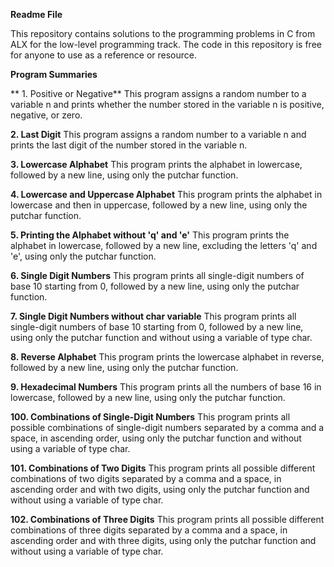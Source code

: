 **Readme File**

This repository contains solutions to the programming problems in C from ALX for the low-level programming track. The code in this repository is free for anyone to use as a reference or resource.

**Program Summaries**

** 1. Positive or Negative**
This program assigns a random number to a variable n and prints whether the number stored in the variable n is positive, negative, or zero.

**2. Last Digit**
This program assigns a random number to a variable n and prints the last digit of the number stored in the variable n.

**3. Lowercase Alphabet**
This program prints the alphabet in lowercase, followed by a new line, using only the putchar function.

**4. Lowercase and Uppercase Alphabet**
This program prints the alphabet in lowercase and then in uppercase, followed by a new line, using only the putchar function.

**5. Printing the Alphabet without 'q' and 'e'**
This program prints the alphabet in lowercase, followed by a new line, excluding the letters 'q' and 'e', using only the putchar function.

**6. Single Digit Numbers**
This program prints all single-digit numbers of base 10 starting from 0, followed by a new line, using only the putchar function.

**7. Single Digit Numbers without char variable**
This program prints all single-digit numbers of base 10 starting from 0, followed by a new line, using only the putchar function and without using a variable of type char.

**8. Reverse Alphabet**
This program prints the lowercase alphabet in reverse, followed by a new line, using only the putchar function.

**9. Hexadecimal Numbers**
This program prints all the numbers of base 16 in lowercase, followed by a new line, using only the putchar function.

**100. Combinations of Single-Digit Numbers**
This program prints all possible combinations of single-digit numbers separated by a comma and a space, in ascending order, using only the putchar function and without using a variable of type char.

**101. Combinations of Two Digits**
This program prints all possible different combinations of two digits separated by a comma and a space, in ascending order and with two digits, using only the putchar function and without using a variable of type char.

**102. Combinations of Three Digits**
This program prints all possible different combinations of three digits separated by a comma and a space, in ascending order and with three digits, using only the putchar function and without using a variable of type char.
